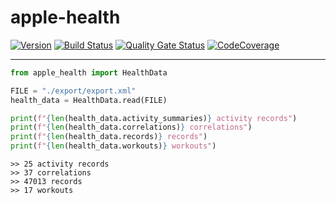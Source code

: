 # apple-health

[![Version](https://img.shields.io/pypi/v/apple-health?logo=pypi)](https://pypi.org/project/apple-health)
[![Build Status](https://img.shields.io/travis/fedecalendino/apple-health/master?logo=travis)](https://travis-ci.com/fedecalendino/apple-health)
[![Quality Gate Status](https://img.shields.io/sonar/alert_status/fedecalendino_apple-health?logo=sonarcloud&server=https://sonarcloud.io)](https://sonarcloud.io/dashboard?id=fedecalendino_apple-health)
[![CodeCoverage](https://img.shields.io/codecov/c/gh/fedecalendino/apple-health?logo=codecov)](https://codecov.io/gh/fedecalendino/apple-health)

---

```python
from apple_health import HealthData

FILE = "./export/export.xml"
health_data = HealthData.read(FILE)

print(f"{len(health_data.activity_summaries)} activity records")
print(f"{len(health_data.correlations)} correlations")
print(f"{len(health_data.records)} records")
print(f"{len(health_data.workouts)} workouts")
```

```text
>> 25 activity records
>> 37 correlations
>> 47013 records
>> 17 workouts
```